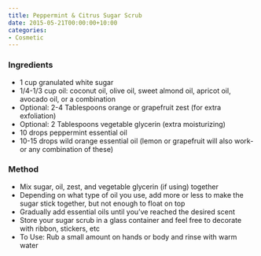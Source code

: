 ```yaml
---
title: Peppermint & Citrus Sugar Scrub
date: 2015-05-21T00:00:00+10:00
categories:
- Cosmetic
---
```









### Ingredients

* 1 cup granulated white sugar
* 1/4-1/3 cup oil: coconut oil, olive oil, sweet almond oil, apricot oil, avocado oil, or a combination
* Optional: 2-4 Tablespoons orange or grapefruit zest (for extra exfoliation)
* Optional: 2 Tablespoons vegetable glycerin (extra moisturizing)
* 10 drops peppermint essential oil
* 10-15 drops wild orange essential oil (lemon or grapefruit will also work- or any combination of these)

### Method

* Mix sugar, oil, zest, and vegetable glycerin (if using) together
* Depending on what type of oil you use, add more or less to make the sugar stick together, but not enough to float on top
* Gradually add essential oils until you’ve reached the desired scent
* Store your sugar scrub in a glass container and feel free to decorate with ribbon, stickers, etc
* To Use: Rub a small amount on hands or body and rinse with warm water
